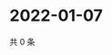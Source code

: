 # 2022-01-07

共 0 条

<!-- BEGIN WEIBO -->
<!-- 最后更新时间 Fri Jan 07 2022 04:00:44 GMT+0800 (China Standard Time) -->

<!-- END WEIBO -->
